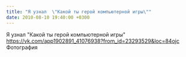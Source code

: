 ```yaml
---
title: "Я узнал  \"Какой ты герой компьютерной игры\""
date: 2010-08-10 19:40:00 +0300
---
```


Я узнал  "Какой ты герой компьютерной игры"
https://vk.com/app1902891_41076938?from_id=23293529&loc=84ojc
Фотография

